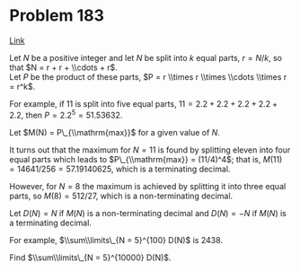 # Problem 183

[Link](https://projecteuler.net/problem=183)

Let $N$ be a positive integer and let $N$ be split into $k$ equal parts, $r = N/k$, so that $N = r + r + \\cdots + r$.  
Let $P$ be the product of these parts, $P = r \\times r \\times \\cdots \\times r = r^k$.

For example, if $11$ is split into five equal parts, $11 = 2.2 + 2.2 + 2.2 + 2.2 + 2.2$, then $P = 2.2^5 = 51.53632$.

Let $M(N) = P\_{\\mathrm{max}}$ for a given value of $N$.

It turns out that the maximum for $N = 11$ is found by splitting eleven into four equal parts which leads to $P\_{\\mathrm{max}} = (11/4)^4$; that is, $M(11) = 14641/256 = 57.19140625$, which is a terminating decimal.

However, for $N = 8$ the maximum is achieved by splitting it into three equal parts, so $M(8) = 512/27$, which is a non-terminating decimal.

Let $D(N) = N$ if $M(N)$ is a non-terminating decimal and $D(N) = -N$ if $M(N)$ is a terminating decimal.

For example, $\\sum\\limits\_{N = 5}^{100} D(N)$ is $2438$.

Find $\\sum\\limits\_{N = 5}^{10000} D(N)$.
